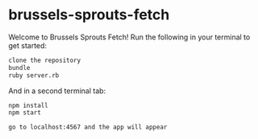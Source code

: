 # brussels-sprouts-fetch
Welcome to Brussels Sprouts Fetch!
Run the following in your terminal to get started:

```sh
clone the repository
bundle
ruby server.rb
```

And in a second terminal tab:
```sh
npm install
npm start

go to localhost:4567 and the app will appear
